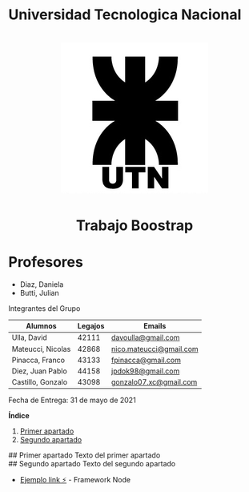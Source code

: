 
<h1 aling="center">Universidad Tecnologica Nacional</h1>

<h1 align="center">
  <img src="Utilidades/Logo UTN.png" alt="logo_utn">
</h1>

<h1 align="center">Trabajo Boostrap</h1>

# Profesores
* Diaz, Daniela
* Butti, Julian

Integrantes del Grupo

| **Alumnos** |  **Legajos** | **Emails** |
| --- | --- | --- |
| Ulla, David | 42111 | davoulla@gmail.com |
| Mateucci, Nicolas | 42868 | nico.mateucci@gmail.com |
| Pinacca, Franco | 43133 | fpinacca@gmail.com |
| Diez, Juan Pablo | 44158  | jpdok98@gmail.com |
| Castillo, Gonzalo | 43098 | gonzalo07.xc@gmail.com |


Fecha de Entrega: 31 de mayo de 2021


**Índice**
1. [Primer apartado](#id1)
2. [Segundo apartado](#id2)


<div id='id1' />
## Primer apartado
Texto del primer apartado


<div id='id2' />
## Segundo apartado
Texto del segundo apartado



* [Ejemplo link ️️️️️⚡️](https://nodejs.org/es/) - Framework Node
